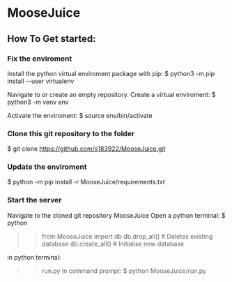 # MooseJuice
## How To Get started:

### Fix the enviroment
Install the python virtual enviroment package with pip:
$ python3 -m pip install --user virtualenv

Navigate to or create an empty repository.
Create a virtual enviroment:
$ python3 -m venv env

Activate the enviroment:
$ source env/bin/activate


### Clone this git repository to the folder

$ git clone https://github.com/s183922/MooseJuice.git

### Update the enviroment

$ python -m pip install -r MooseJuice/requirements.txt

### Start the server
Navigate to the cloned git repository MooseJuice
Open a python terminal:
$ python
>> from MooseJuice import db
>> db.drop_all()   # Deletes existing database
>> db.create_all() # Initialise new database

in python terminal:
>> run.py
in command prompt:
$ python MooseJuice/run.py
